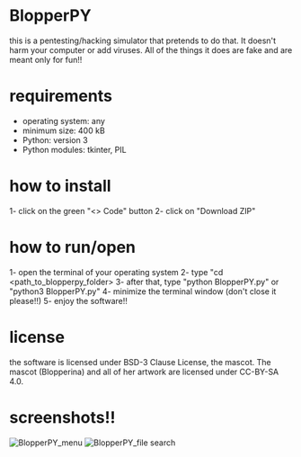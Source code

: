# BlopperPY
this is a pentesting/hacking simulator that pretends to do that. It doesn't harm your computer or add viruses. All of the things it does are fake and are meant only for fun!!

# requirements
- operating system: any
- minimum size: 400 kB
- Python: version 3
- Python modules: tkinter, PIL

# how to install
1- click on the green "<> Code" button
2- click on "Download ZIP"

# how to run/open
1- open the terminal of your operating system
2- type "cd <path_to_blopperpy_folder>
3- after that, type "python BlopperPY.py" or "python3 BlopperPY.py"
4- minimize the terminal window (don't close it please!!)
5- enjoy the software!!

# license
the software is licensed under BSD-3 Clause License, the mascot. The mascot (Blopperina) and all of her artwork are licensed under CC-BY-SA 4.0.

# screenshots!!
![BlopperPY_menu](https://github.com/01adrianrdgz/BlopperPY/assets/149033599/130feb58-9bc9-4dba-a601-6507cb9eca24)
![BlopperPY_file search](https://github.com/01adrianrdgz/BlopperPY/assets/149033599/cc3cfab4-3bdf-4b43-a7b1-b4dfdf0b76f0)

